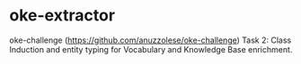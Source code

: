 # oke-extractor
oke-challenge (https://github.com/anuzzolese/oke-challenge) Task 2: Class Induction and entity typing for Vocabulary and Knowledge Base enrichment.
